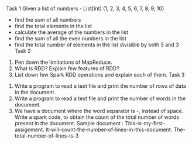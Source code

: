 Task 1
Given a list of numbers - List[Int] (1, 2, 3, 4, 5, 6, 7, 8, 9, 10)
- find the sum of all numbers
- find the total elements in the list
- calculate the average of the numbers in the list
- find the sum of all the even numbers in the list
- find the total number of elements in the list divisible by both 5 and 3
Task 2
1) Pen down the limitations of MapReduce.
2) What is RDD? Explain few features of RDD?
3) List down few Spark RDD operations and explain each of them.
Task 3
1. Write a program to read a text file and print the number of rows of data in the document.
2. Write a program to read a text file and print the number of words in the document.
3. We have a document where the word separator is -, instead of space. Write a spark
code, to obtain the count of the total number of words present in the document.
Sample document :
This-is-my-first-assignment.
It-will-count-the-number-of-lines-in-this-document.
The-total-number-of-lines-is-3
